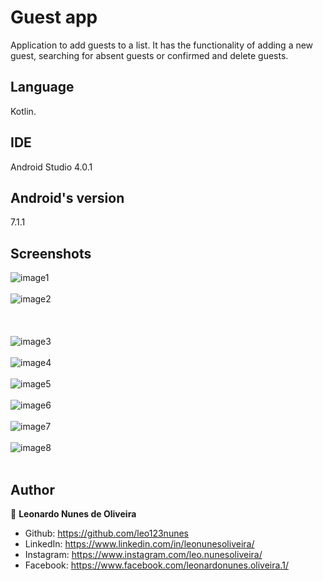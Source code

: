 # Guest app
Application to add guests to a list. It has the functionality of adding a new guest, searching for absent guests or
confirmed and delete guests.

## Language
Kotlin.

## IDE
Android Studio 4.0.1

## Android's version
7.1.1

## Screenshots
![image1](https://user-images.githubusercontent.com/53942734/143706379-28c75273-b7ac-4757-818c-fd681bc1d8b4.png)<br></br>
![image2](https://user-images.githubusercontent.com/53942734/143706394-e0f8f6f4-1cb5-4cd7-b675-4e894a1a9044.png)<br></br><br></br>
![image3](https://user-images.githubusercontent.com/53942734/143706400-9a92322b-f1f7-4c58-970a-16ed3dabbbf8.png)<br></br>
![image4](https://user-images.githubusercontent.com/53942734/143706406-09605da4-104f-403e-83b1-a4b26e81f4af.png)<br></br>
![image5](https://user-images.githubusercontent.com/53942734/143706412-e2b4f82e-f517-4df1-9002-288e5555c16d.png)<br></br>
![image6](https://user-images.githubusercontent.com/53942734/143706417-692e185e-8d1c-4435-aa43-f8fe8e38cd63.png)<br></br>
![image7](https://user-images.githubusercontent.com/53942734/143706422-2800974c-bae7-46ba-a41d-17266c2a9c9e.png)<br></br>
![image8](https://user-images.githubusercontent.com/53942734/143706429-289ca5e4-c8d0-46f9-8c9b-bc441bc39082.png)<br></br>

## Author

👤 **Leonardo Nunes de Oliveira**

* Github: https://github.com/leo123nunes
* LinkedIn: https://www.linkedin.com/in/leonunesoliveira/
* Instagram: https://www.instagram.com/leo.nunesoliveira/
* Facebook: https://www.facebook.com/leonardonunes.oliveira.1/
